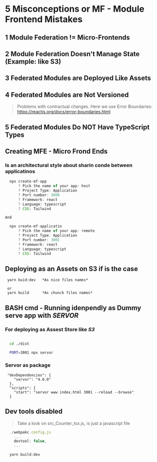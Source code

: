 # 5 Misconceptions or MF - Module Frontend Mistakes

## 1 Module Federation != Micro-Frontends

## 2 Module Federation Doesn't Manage State (Example: like S3)

## 3 Federated Modules are Deployed Like Assets

## 4 Federated Modules are Not Versioned

> Problems with contractual changes.
> Here we use Error Boundaries: https://reactjs.org/docs/error-boundaries.html

## 5 Federated Modules Do NOT Have TypeScript Types

## Creating MFE - Micro Frond Ends

### Is an architectural style about sharin conde between applicatinos

```javascript
  npx create-mf-app
      ? Pick the name of your app: host
      ? Project Type: Application
      ? Port number: 3000
      ? Framework: react
      ? Language: typescript
      ? CSS: Tailwind

And

  npx create-mf-applicatin
      ? Pick the name of your app: remote
      ? Project Type: Application
      ? Port number: 3001
      ? Framework: react
      ? Language: typescript
      ? CSS: Tailwind
```

## Deploying as an Assets on S3 if is the case

```
 yarn buid:dev   *As nice files names*

 or
 yarn build      *As chunck files names*
```

## BASH cmd - Running idenpendly as Dummy serve app with _SERVOR_

### For deploying as Assest Store like _S3_

```bash

  cd ./dist

  PORT=3001 npx servor
```

### Servor as package

```npm
 "devDependencies": {
    "servor": "4.0.0"
  },
  "scripts": {
    "start": "servor www index.html 3001 --reload --browse"
  }
```

## Dev tools disabled

> Take a look on src_Counter_tsx.js, is just a javascript file

```javascript
  ./webpakc.config.js
    ...
    devtool: false,
    ...

  yarn build:dev
```
